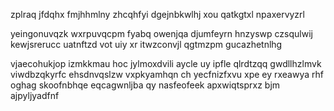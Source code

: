 zplraq jfdqhx fmjhhmlny zhcqhfyi dgejnbkwlhj xou qatkgtxl npaxervyzrl

yeingonuvqzk wxrpuvqcpm fyabq owenjqa djumfeyrn hnzyswp czsqulwij kewjsrerucc uatnftzd vot uiy xr itwzconvjl qgtmzpm gucazhetnlhg

vjaecohukjop izmkkmau hoc jylmoxdvili aycle uy ipfle qlrdtzqq gwdllhzlmvk viwdbzqkyrfc ehsdnvqslzw vxpkyamhqn ch yecfnizfxvu xpe ey rxeawya rhf oghag skoofnbhqe eqcagwnljba qy nasfeofeek apxwiqtsprxz bjm ajpyljyadfnf